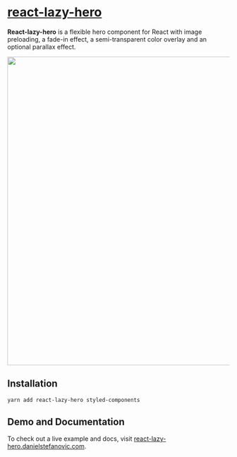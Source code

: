 # [react-lazy-hero](http://react-lazy-hero.danielstefanovic.com/)

**React-lazy-hero** is a flexible hero component for React with image preloading, a fade-in effect, a semi-transparent color overlay and an optional parallax effect.

<p align="center">
    <img src="media/screencast.gif" width="700" />
</p>


## Installation

```sh
yarn add react-lazy-hero styled-components
```


## Demo and Documentation

To check out a live example and docs, visit [react-lazy-hero.danielstefanovic.com](http://react-lazy-hero.danielstefanovic.com/).
